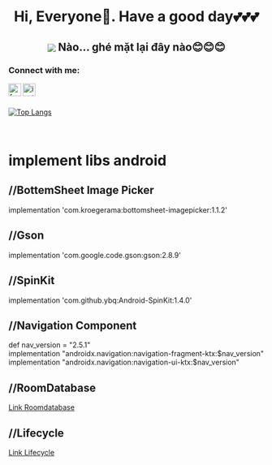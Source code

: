 <h1 align="center"> Hi, Everyone🐾. Have a good day💕💕💕 </h1>

<h2 align="center"> <img src="https://user-images.githubusercontent.com/71754731/143772295-3cbff4c7-6b31-4591-a452-d97a0d7ff83c.gif" with="100" heigh="100" align="center"> Nào... ghé mặt lại đây nào😊😊😊 </h2>
  
### Connect with me: 
[<img align="left" alt="facebook" width="25px" src="https://cdn-icons-png.flaticon.com/512/5968/5968764.png" />][facebook]
[<img align="left" alt="instagram" width="25px" src="https://cdn-icons-png.flaticon.com/512/2111/2111463.png" />][instagram]
  
<br/> <br/>

[![Top Langs](https://github-readme-stats.vercel.app/api/top-langs/?username=TaHieu279&layout=compact&theme=radical)](https://github.com/TaHieu279)

  
[facebook]: https://www.facebook.com/TaHieu2709/
[instagram]: https://www.instagram.com/tvh279/

<br/>
<h1> implement libs android </h1>
<h2> //BottemSheet Image Picker </h2>
implementation 'com.kroegerama:bottomsheet-imagepicker:1.1.2'

<h2> //Gson </h2>
implementation 'com.google.code.gson:gson:2.8.9'
  
<h2> //SpinKit </h2>
implementation 'com.github.ybq:Android-SpinKit:1.4.0'

<h2> //Navigation Component </h2>
def nav_version = "2.5.1" <br/>
implementation "androidx.navigation:navigation-fragment-ktx:$nav_version" <br/>
implementation "androidx.navigation:navigation-ui-ktx:$nav_version" <br/>

## //RoomDatabase
[Link Roomdatabase](https://developer.android.com/training/data-storage/room)
  
## //Lifecycle
[Link Lifecycle](https://developer.android.com/jetpack/androidx/releases/lifecycle#declaring_dependencies)

